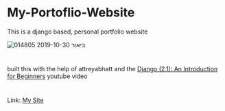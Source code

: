 # My-Portoflio-Website
This is a django based, personal portfolio website

![ביאור 2019-10-30 014805](https://user-images.githubusercontent.com/44756354/67817786-73c8a800-fab7-11e9-85ca-1d9dca7142f2.png)


#
built this with the help of attreyabhatt and the [Django (2.1): An Introduction
for Beginners](https://www.youtube.com/watch?v=ehCjpQXetgo&list=PLhTjy8cBISEpXc-yjjSW90NgNyPYe7c9_&index=1) youtube video
#

Link: [My Site](https://abramovitchweb.herokuapp.com/)
